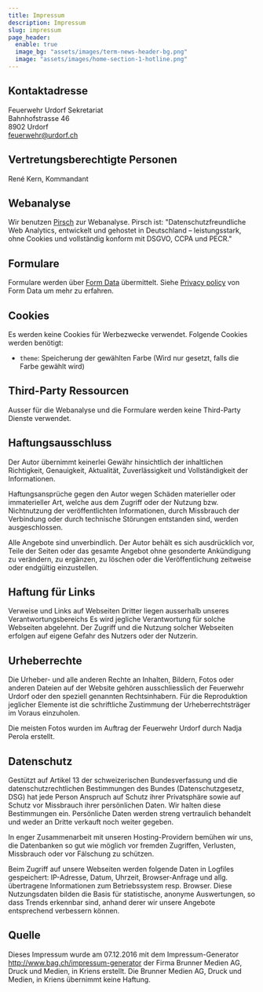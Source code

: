 ```yaml
---
title: Impressum
description: Impressum
slug: impressum
page_header:
  enable: true
  image_bg: "assets/images/term-news-header-bg.png"
  image: "assets/images/home-section-1-hotline.png"
---
```


## Kontaktadresse

Feuerwehr Urdorf Sekretariat  
Bahnhofstrasse 46  
8902 Urdorf  
feuerwehr@urdorf.ch

## Vertretungsberechtigte Personen

René Kern, Kommandant

## Webanalyse

Wir benutzen [Pirsch](https://pirsch.io/) zur Webanalyse. Pirsch ist: "Datenschutzfreundliche Web Analytics, entwickelt und gehostet in Deutschland – leistungsstark, ohne Cookies und vollständig konform mit DSGVO, CCPA und PECR."

## Formulare

Formulare werden über [Form Data](https://form-data.com/) übermittelt. Siehe [Privacy policy](https://form-data.com/pages/legal/privacy-policy) von Form Data um mehr zu erfahren.

## Cookies

Es werden keine Cookies für Werbezwecke verwendet. Folgende Cookies werden benötigt:

* `theme`: Speicherung der gewählten Farbe (Wird nur gesetzt, falls die Farbe gewählt wird)

## Third-Party Ressourcen

Ausser für die Webanalyse und die Formulare werden keine Third-Party Dienste verwendet.
 
## Haftungsausschluss

Der Autor übernimmt keinerlei Gewähr hinsichtlich der inhaltlichen Richtigkeit, Genauigkeit, Aktualität, Zuverlässigkeit und Vollständigkeit der Informationen.

Haftungsansprüche gegen den Autor wegen Schäden materieller oder immaterieller Art, welche aus dem Zugriff oder der Nutzung bzw. Nichtnutzung der veröffentlichten Informationen, durch Missbrauch der Verbindung oder durch technische Störungen entstanden sind, werden ausgeschlossen.

Alle Angebote sind unverbindlich. Der Autor behält es sich ausdrücklich vor, Teile der Seiten oder das gesamte Angebot ohne gesonderte Ankündigung zu verändern, zu ergänzen, zu löschen oder die Veröffentlichung zeitweise oder endgültig einzustellen.

## Haftung für Links

Verweise und Links auf Webseiten Dritter liegen ausserhalb unseres Verantwortungsbereichs Es wird jegliche Verantwortung für solche Webseiten abgelehnt. Der Zugriff und die Nutzung solcher Webseiten erfolgen auf eigene Gefahr des Nutzers oder der Nutzerin.

## Urheberrechte

Die Urheber- und alle anderen Rechte an Inhalten, Bildern, Fotos oder anderen Dateien auf der Website gehören ausschliesslich der Feuerwehr Urdorf oder den speziell genannten Rechtsinhabern. Für die Reproduktion jeglicher Elemente ist die schriftliche Zustimmung der Urheberrechtsträger im Voraus einzuholen.

Die meisten Fotos wurden im Auftrag der Feuerwehr Urdorf durch Nadja Perola erstellt.
 
## Datenschutz

Gestützt auf Artikel 13 der schweizerischen Bundesverfassung und die datenschutzrechtlichen Bestimmungen des Bundes (Datenschutzgesetz, DSG) hat jede Person Anspruch auf Schutz ihrer Privatsphäre sowie auf Schutz vor Missbrauch ihrer persönlichen Daten. Wir halten diese Bestimmungen ein. Persönliche Daten werden streng vertraulich behandelt und weder an Dritte verkauft noch weiter gegeben.

In enger Zusammenarbeit mit unseren Hosting-Providern bemühen wir uns, die Datenbanken so gut wie möglich vor fremden Zugriffen, Verlusten, Missbrauch oder vor Fälschung zu schützen.

Beim Zugriff auf unsere Webseiten werden folgende Daten in Logfiles gespeichert: IP-Adresse, Datum, Uhrzeit, Browser-Anfrage und allg. übertragene Informationen zum Betriebssystem resp. Browser. Diese Nutzungsdaten bilden die Basis für statistische, anonyme Auswertungen, so dass Trends erkennbar sind, anhand derer wir unsere Angebote entsprechend verbessern können.

## Quelle

Dieses Impressum wurde am 07.12.2016 mit dem Impressum-Generator http://www.bag.ch/impressum-generator der Firma Brunner Medien AG, Druck und Medien, in Kriens erstellt. Die Brunner Medien AG, Druck und Medien, in Kriens übernimmt keine Haftung.